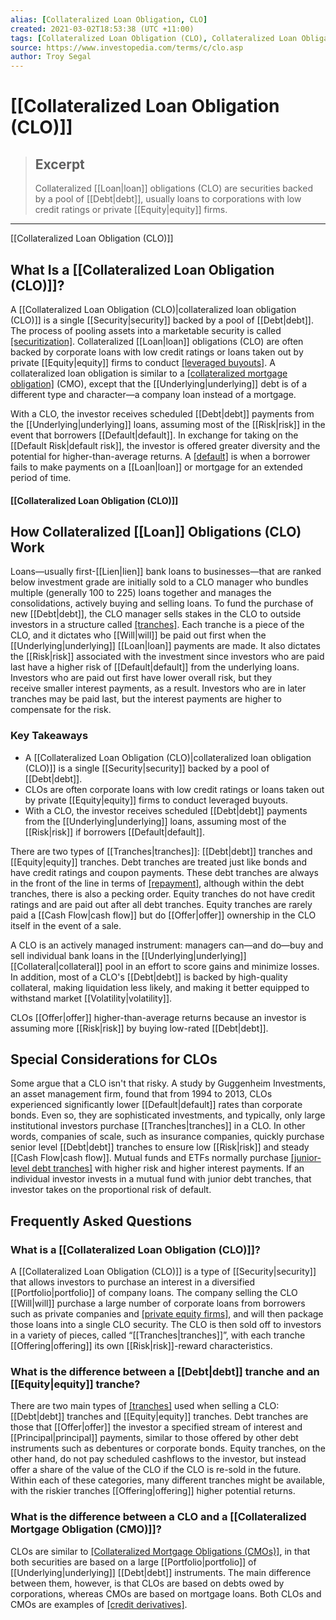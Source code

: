 ```yaml
---
alias: [Collateralized Loan Obligation, CLO]
created: 2021-03-02T18:53:38 (UTC +11:00)
tags: [Collateralized Loan Obligation (CLO), Collateralized Loan Obligation (CLO)]
source: https://www.investopedia.com/terms/c/clo.asp
author: Troy Segal
---
```


# [[Collateralized Loan Obligation (CLO)]]

> ## Excerpt
> Collateralized [[Loan|loan]] obligations (CLO) are securities backed by a pool of [[Debt|debt]], usually loans to corporations with low credit ratings or private [[Equity|equity]] firms.

---

[[Collateralized Loan Obligation (CLO)]]
## What Is a [[Collateralized Loan Obligation (CLO)]]?

A [[Collateralized Loan Obligation (CLO)|collateralized loan obligation (CLO)]] is a single [[Security|security]] backed by a pool of [[Debt|debt]]. The process of pooling assets into a marketable security is called [[securitization]](https://www.investopedia.com/terms/s/securitization.asp). Collateralized [[Loan|loan]] obligations (CLO) are often backed by corporate loans with low credit ratings or loans taken out by private [[Equity|equity]] firms to conduct [[leveraged buyouts]](https://www.investopedia.com/terms/l/leveragedbuyout.asp). A collateralized loan obligation is similar to a [[collateralized mortgage obligation]](https://www.investopedia.com/terms/c/cmo.asp) (CMO), except that the [[Underlying|underlying]] debt is of a different type and character—a company loan instead of a mortgage.

With a CLO, the investor receives scheduled [[Debt|debt]] payments from the [[Underlying|underlying]] loans, assuming most of the [[Risk|risk]] in the event that borrowers [[Default|default]]. In exchange for taking on the [[Default Risk|default risk]], the investor is offered greater diversity and the potential for higher-than-average returns. A [[default]](https://www.investopedia.com/terms/d/default2.asp) is when a borrower fails to make payments on a [[Loan|loan]] or mortgage for an extended period of time.

#### [[Collateralized Loan Obligation (CLO)]]

## How Collateralized [[Loan]] Obligations (CLO) Work

Loans—usually first-[[Lien|lien]] bank loans to businesses—that are ranked below investment grade are initially sold to a CLO manager who bundles multiple (generally 100 to 225) loans together and manages the consolidations, actively buying and selling loans. To fund the purchase of new [[Debt|debt]], the CLO manager sells stakes in the CLO to outside investors in a structure called [[tranches]](https://www.investopedia.com/terms/t/[[Tranches|tranches]].asp). Each tranche is a piece of the CLO, and it dictates who [[Will|will]] be paid out first when the [[Underlying|underlying]] [[Loan|loan]] payments are made. It also dictates the [[Risk|risk]] associated with the investment since investors who are paid last have a higher risk of [[Default|default]] from the underlying loans. Investors who are paid out first have lower overall risk, but they receive smaller interest payments, as a result. Investors who are in later tranches may be paid last, but the interest payments are higher to compensate for the risk.

### Key Takeaways

-   A [[Collateralized Loan Obligation (CLO)|collateralized loan obligation (CLO)]] is a single [[Security|security]] backed by a pool of [[Debt|debt]].
-   CLOs are often corporate loans with low credit ratings or loans taken out by private [[Equity|equity]] firms to conduct leveraged buyouts.
-   With a CLO, the investor receives scheduled [[Debt|debt]] payments from the [[Underlying|underlying]] loans, assuming most of the [[Risk|risk]] if borrowers [[Default|default]].

There are two types of [[Tranches|tranches]]: [[Debt|debt]] tranches and [[Equity|equity]] tranches. Debt tranches are treated just like bonds and have credit ratings and coupon payments. These debt tranches are always in the front of the line in terms of [[repayment]](https://www.investopedia.com/terms/r/repayment.asp), although within the debt tranches, there is also a pecking order. Equity tranches do not have credit ratings and are paid out after all debt tranches. Equity tranches are rarely paid a [[Cash Flow|cash flow]] but do [[Offer|offer]] ownership in the CLO itself in the event of a sale.

A CLO is an actively managed instrument: managers can—and do—buy and sell individual bank loans in the [[Underlying|underlying]] [[Collateral|collateral]] pool in an effort to score gains and minimize losses. In addition, most of a CLO's [[Debt|debt]] is backed by high-quality collateral, making liquidation less likely, and making it better equipped to withstand market [[Volatility|volatility]].

CLOs [[Offer|offer]] higher-than-average returns because an investor is assuming more [[Risk|risk]] by buying low-rated [[Debt|debt]].

## Special Considerations for CLOs

Some argue that a CLO isn't that risky. A study by Guggenheim Investments, an asset management firm, found that from 1994 to 2013, CLOs experienced significantly lower [[Default|default]] rates than corporate bonds. Even so, they are sophisticated investments, and typically, only large institutional investors purchase [[Tranches|tranches]] in a CLO. In other words, companies of scale, such as insurance companies, quickly purchase senior level [[Debt|debt]] tranches to ensure low [[Risk|risk]] and steady [[Cash Flow|cash flow]]. Mutual funds and ETFs normally purchase [[junior-level debt tranches]](https://www.investopedia.com/terms/j/junior-debt.asp) with higher risk and higher interest payments. If an individual investor invests in a mutual fund with junior debt tranches, that investor takes on the proportional risk of default.

## Frequently Asked Questions

### What is a [[Collateralized Loan Obligation (CLO)]]?

A [[Collateralized Loan Obligation (CLO)]] is a type of [[Security|security]] that allows investors to purchase an interest in a diversified [[Portfolio|portfolio]] of company loans. The company selling the CLO [[Will|will]] purchase a large number of corporate loans from borrowers such as private companies and [[private equity firms]](https://www.investopedia.com/terms/p/privateequity.asp), and will then package those loans into a single CLO security. The CLO is then sold off to investors in a variety of pieces, called “[[Tranches|tranches]]”, with each tranche [[Offering|offering]] its own [[Risk|risk]]-reward characteristics.

### What is the difference between a [[Debt|debt]] tranche and an [[Equity|equity]] tranche?

There are two main types of [[tranches]](https://www.investopedia.com/terms/t/[[Tranches|tranches]].asp) used when selling a CLO: [[Debt|debt]] tranches and [[Equity|equity]] tranches. Debt tranches are those that [[Offer|offer]] the investor a specified stream of interest and [[Principal|principal]] payments, similar to those offered by other debt instruments such as debentures or corporate bonds. Equity tranches, on the other hand, do not pay scheduled cashflows to the investor, but instead offer a share of the value of the CLO if the CLO is re-sold in the future. Within each of these categories, many different tranches might be available, with the riskier tranches [[Offering|offering]] higher potential returns.

### What is the difference between a CLO and a [[Collateralized Mortgage Obligation (CMO)]]?

CLOs are similar to [[Collateralized Mortgage Obligations (CMOs)]](https://www.investopedia.com/terms/c/cmo.asp), in that both securities are based on a large [[Portfolio|portfolio]] of [[Underlying|underlying]] [[Debt|debt]] instruments. The main difference between them, however, is that CLOs are based on debts owed by corporations, whereas CMOs are based on mortgage loans. Both CLOs and CMOs are examples of [[credit derivatives]](https://www.investopedia.com/terms/c/creditderivative.asp).
